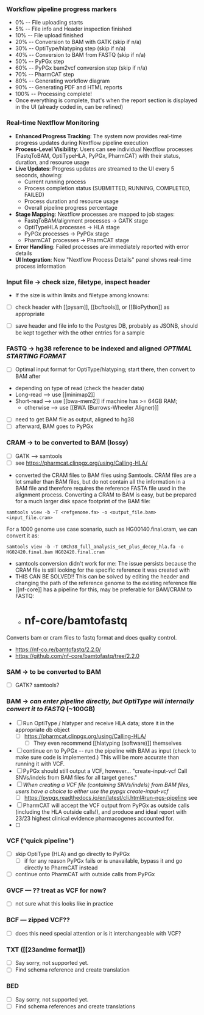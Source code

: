 
### Workflow pipeline progress markers
- 0% -- File uploading starts
- 5% -- File info and Header inspection finished
- 10% -- File upload finished
- 20% -- Conversion to BAM with GATK (skip if n/a)
- 30% -- OptiType/hlatyping step (skip if n/a)
- 40% -- Conversion to BAM from FASTQ (skip if n/a)
- 50% -- PyPGx step
- 60% -- PyPGx bam2vcf conversion step (skip if n/a)
- 70% -- PharmCAT step
- 80% -- Generating workflow diagram
- 90% -- Generating PDF and HTML reports
- 100% -- Processing complete!
- Once everything is complete, that's when the report section is displayed in the UI (already coded in, can be refined)

### Real-time Nextflow Monitoring
- **Enhanced Progress Tracking**: The system now provides real-time progress updates during Nextflow pipeline execution
- **Process-Level Visibility**: Users can see individual Nextflow processes (FastqToBAM, OptiTypeHLA, PyPGx, PharmCAT) with their status, duration, and resource usage
- **Live Updates**: Progress updates are streamed to the UI every 5 seconds, showing:
  - Current running process
  - Process completion status (SUBMITTED, RUNNING, COMPLETED, FAILED)
  - Process duration and resource usage
  - Overall pipeline progress percentage
- **Stage Mapping**: Nextflow processes are mapped to job stages:
  - FastqToBAM/alignment processes → GATK stage
  - OptiTypeHLA processes → HLA stage  
  - PyPGx processes → PyPGx stage
  - PharmCAT processes → PharmCAT stage
- **Error Handling**: Failed processes are immediately reported with error details
- **UI Integration**: New "Nextflow Process Details" panel shows real-time process information


### Input file -> check size, filetype, inspect header
- If the size is within limits and filetype among knowns:
- [ ] check header with [[pysam]], [[bcftools]], or [[BioPython]] as appropriate
- [ ] save header and file info to the Postgres DB, probably as JSONB, should be kept together with the other entries for a sample


### FASTQ -> hg38 reference to be indexed and aligned *OPTIMAL STARTING FORMAT*
- [ ] Optimal input format for OptiType/hlatyping; start there, then convert to BAM after
- depending on type of read (check the header data)
- Long-read --> use [[minimap2]]
- Short-read --> use [[bwa-mem2]] if machine has >= 64GB RAM;
	- otherwise --> use [[BWA (Burrows-Wheeler Aligner)]]
- [ ] need to get BAM file as output, aligned to hg38
- [ ] afterward, BAM goes to PyPGx

### CRAM -> to be converted to BAM (lossy)
- [ ] GATK --> samtools
- [ ] see https://pharmcat.clinpgx.org/using/Calling-HLA/
- converted the CRAM files to BAM files using Samtools. CRAM files are a lot smaller than BAM files, but do not contain all the information in a BAM file and therefore requires the reference FASTA file used in the alignment process. Converting a CRAM to BAM is easy, but be prepared for a much larger disk space footprint of the BAM file:
```shell
samtools view -b -T <refgenome.fa> -o <output_file.bam> <input_file.cram>
```
For a 1000 genome use case scenario, such as HG00140.final.cram, we can convert it as:
```shell
samtools view -b -T GRCh38_full_analysis_set_plus_decoy_hla.fa -o HG02420.final.bam HG02420.final.cram
```
- samtools conversion didn't work for me: The issue persists because the CRAM file is still looking for the specific reference it was created with
- THIS CAN BE SOLVED!! This can be solved by editing the header and changing the path of the reference genome to the existing reference file
- [[nf-core]] has a pipeline for this, may be preferable for BAM/CRAM to FASTQ: 
	- # nf-core/bamtofastq

Converts bam or cram files to fastq format and does quality control.
- https://nf-co.re/bamtofastq/2.2.0/
- https://github.com/nf-core/bamtofastq/tree/2.2.0

### SAM -> to be converted to BAM
- [ ] GATK? samtools?

### BAM -> *can enter pipeline directly, but OptiType will internally convert it to FASTQ* (~100GB)
- [ ] Run OptiType / hlatyper and receive HLA data; store it in the appropriate db object
	- [ ] https://pharmcat.clinpgx.org/using/Calling-HLA/
		- [ ] They even recommend [[hlatyping (software)]] themselves 
- [ ] continue on to PyPGx -- run the pipeline with BAM as input (check to make sure code is implemented.) This will be more accurate than running it with VCF. 
- [ ] PyPGx should still output a VCF, however... "create-input-vcf    Call SNVs/indels from BAM files for all target genes."
- [ ] *When creating a VCF file (containing SNVs/indels) from BAM files, users have a choice to either use the pypgx create-input-vcf*
	- [ ] https://pypgx.readthedocs.io/en/latest/cli.html#run-ngs-pipeline see
- [ ] PharmCAT will accept the VCF output from PyPGx as outside calls (including the HLA outside calls!), and produce and ideal report with 23/23 highest clinical evidence pharmacogenes accounted for. 
- [ ] 

### VCF (“quick pipeline”)
- [ ] skip OptiType (HLA) and go directly to PyPGx
	- [ ] if for any reason PyPGx fails or is unavailable, bypass it and go directly to PharmCAT instead
- [ ] continue onto PharmCAT with outside calls from PyPGx

### GVCF — ?? treat as VCF for now?
- [ ] not sure what this looks like in practice 
### BCF — zipped VCF??
- [ ] does this need special attention or is it interchangeable with VCF?
### TXT ([[23andme format]])
- [ ] Say sorry, not supported yet.
- [ ] Find schema reference and create translation 

### BED 
- [ ] Say sorry, not supported yet.
- [ ] Find schema references and create translations